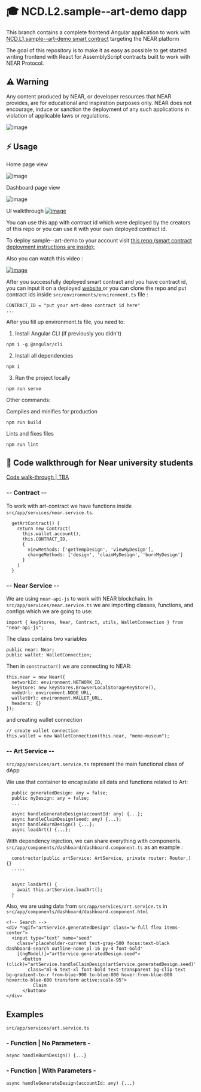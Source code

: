 #  🎓 NCD.L2.sample--art-demo dapp
This branch contains a complete frontend Angular application to work with 
<a href="https://github.com/OlexandrSai/NCD.L1.sample--art-demo" target="_blank">NCD.L1.sample--art-demo smart contract</a> targeting the NEAR platform

The goal of this repository is to make it as easy as possible to get started writing frontend with React for AssemblyScript contracts built to work with NEAR Protocol.

## ⚠️ Warning
Any content produced by NEAR, or developer resources that NEAR provides, are for educational and inspiration purposes only. NEAR does not encourage, induce or sanction the deployment of any such applications in violation of applicable laws or regulations.

![image](https://user-images.githubusercontent.com/48129985/173148121-89507d33-04a3-4f61-9fbe-725f13d1eadb.png)

## ⚡  Usage
Home page view

![image](https://user-images.githubusercontent.com/38455192/179172719-df9e219c-60a4-47ba-ac21-07cf0fef5ca7.png)

Dashboard page view

![image](https://user-images.githubusercontent.com/38455192/179176179-e659236e-202f-45ea-a2e0-f8faaad333ec.png)

UI walkthrough
<a href="https://www.loom.com/share/8d5e5809a08543b3a97bc0f6e06b3451" target="_blank">![image](https://user-images.githubusercontent.com/38455192/179176766-5cf48183-a159-45fa-8d0d-17fa62e2d07b.png)
</a>


You can use this app with contract id which were deployed by the creators of this repo or you can use it with your own deployed contract id.

To deploy sample--art-demo to your account visit <a href="https://github.com/OlexandrSai/NCD.L1.sample--art-demo" target="_blank">this repo (smart contract deployment instructions are inside):</a> 

Also you can watch this video : 

<a href="https://www.loom.com/share/fe4ee8caf908418e88f22dce55145969" target="_blank">![image](https://user-images.githubusercontent.com/38455192/179179390-b419927c-fbf2-4cf0-b727-7e8406e9a5fc.png)</a>

After you successfully deployed smart contract and you have contract id, you can input it on a deployed <a href="https://art-demo-react.onrender.com/" target="_blank">website </a> or you can clone the repo and put contract ids inside ``` src/environments/environment.ts ``` file :

```
CONTRACT_ID = "put your art-demo contract id here"
...
```

After you fill up environment.ts file, you need to:

1. Install Angular CLI (if previously you didn't)
```
npm i -g @angular/cli
```

2. Install all dependencies
```
npm i
```
3. Run the project locally
```
npm run serve
```

Other commands:

Compiles and minifies for production
```
npm run build
```
Lints and fixes files
```
npm run lint
```

## 👀 Code walkthrough for Near university students

<a href="" >Code walk-through | TBA </a>

### -- Contract --

To work with art-contract we have functions inside ``` src/app/services/near.service.ts```.
```
  getArtContract() {
    return new Contract(
      this.wallet.account(),
      this.CONTRACT_ID,
      {
        viewMethods: ['getTempDesign', 'viewMyDesign'],
        changeMethods: ['design', 'claimMyDesign', 'burnMyDesign']
      }
    )
  }
```

### -- Near Service --

We are using ```near-api-js``` to work with NEAR blockchain. In ``` src/app/services/near.service.ts ``` we are importing classes, functions, and configs which we are going to use:
```
import { keyStores, Near, Contract, utils, WalletConnection } from "near-api-js";
```

The class contains two variables
```
public near: Near;
public wallet: WalletConnection;
```

Then in ``` constructor() ``` we are connecting to NEAR:
```
this.near = new Near({
  networkId: environment.NETWORK_ID,
  keyStore: new keyStores.BrowserLocalStorageKeyStore(),
  nodeUrl: environment.NODE_URL,
  walletUrl: environment.WALLET_URL,
  headers: {}
});
``` 
and creating wallet connection
```
// create wallet connection
this.wallet = new WalletConnection(this.near, "meme-museum");
```


### -- Art Service --

``` src/app/services/art.service.ts ``` represent the main functional class of dApp

We use that container to encapsulate all data and functions related to Art:
```
  public generatedDesign: any = false;
  public myDesign: any = false;
  ...
  
  async handleGenerateDesign(accountId: any) {...};
  async handleClaimDesign(seed: any) {...};
  async handleBurnDesign() {...};
  async loadArt() {...};
```

With dependency injection, we can share everything with components. ``` src/app/components/dashboard/dashboard.component.ts ``` as an example :
```
  constructor(public artService: ArtService, private router: Router,) {}
  .....
  
  
  async loadArt() {
    await this.artService.loadArt();
  }
```

Also, we are using data from  ```src/app/services/art.service.ts``` in ``` src/app/components/dashboard/dashboard.component.html ```
```
<!-- Search -->
<div *ngIf="artService.generatedDesign" class="w-full flex items-center">
  <input type="text" name="seed"
    class="placeholder-current text-gray-500 focus:text-black dashboard-search outline-none pl-16 py-4 font-bold"
    [(ngModel)]="artService.generatedDesign.seed">
      <button (click)="artService.handleClaimDesign(artService.generatedDesign.seed)"
        class="ml-6 text-xl font-bold text-transparent bg-clip-text bg-gradient-to-r from-blue-900 to-blue-800 hover:from-blue-800 hover:to-blue-600 transform active:scale-95">
          Claim
      </button>
</div>
```

## Examples
``` src/app/services/art.service.ts ```
### - Function | No Parameters -
```
async handleBurnDesign() {...}
```

### - Function | With Parameters -
```
async handleGenerateDesign(accountId: any) {...}
```
